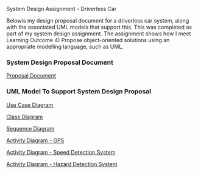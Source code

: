 System Design Assignment - Driverless Car

Belowis my design proposal document for a driverless car system, along with the associated UML models that support this. This was completed as part of my system design assignment. The assignment shows how I meet Learning Outcome 4) Propose object-oriented solutions using an appropriate modelling language, such as UML.

### System Design Proposal Document

[Proposal Document](/pdf/design_proposal.pdf)

### UML Model To Support System Design Proposal

[Use Case Diagram](/pdf/use_case.pdf)

[Class Diagram](/pdf/class_diagram.pdf)

[Sequence Diagram](/pdf/sequence_diagram.pdf)

[Activity Diagram - GPS](/pdf/gps_activity.pdf)

[Activity Diagram - Speed Detection System](/pdf/speed_activity.pdf)

[Activity Diagram - Hazard Detection System](/pdf/hazard_activity.pdf)
